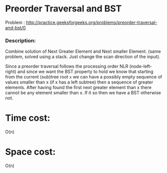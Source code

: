 

# Preorder Traversal and BST
Problem : http://practice.geeksforgeeks.org/problems/preorder-traversal-and-bst/0


### Description:
Combine solution of Next Greater Element and Next smaller Element. (same problem, solved using a stack. Just change the scan direction of the input).

Since a preorder traversal follows the processing order NLR (node-left-right) and since we want the BST property to hold
we know that starting from  the current (sub)tree root `x` we can have a possibly empty sequence of values smaller than x (if x has a left subtree) then a sequence of greater elements. After having found the first next greater element than x there cannot be any element smaller than x. If it so then we have a BST otherwise not.

# Time cost:
O(n)
# Space cost:
O(n)